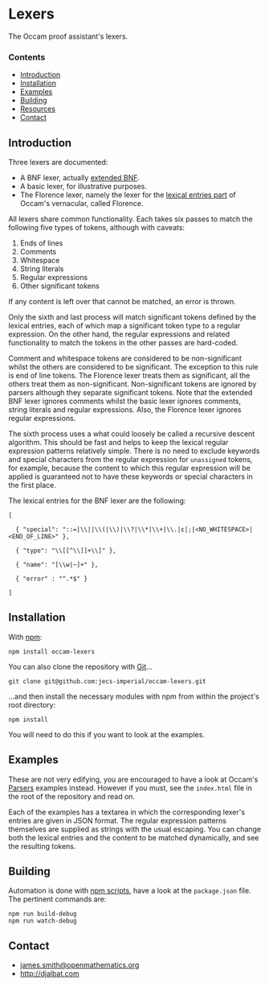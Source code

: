 # Lexers

The Occam proof assistant's lexers.

### Contents

- [Introduction](#introduction)
- [Installation](#installation)
- [Examples](#examples)
- [Building](#building)
- [Resources](#resources)
- [Contact](#contact)

## Introduction

Three lexers are documented:

* A BNF lexer, actually [extended BNF](https://en.wikipedia.org/wiki/Extended_Backus%E2%80%93Naur_form).
* A basic lexer, for illustrative purposes.
* The Florence lexer, namely the lexer for the [lexical entries part](https://raw.githubusercontent.com/occam-proof-assistant/Lexers/master/es6/florence/entries.js) of Occam's vernacular, called Florence.

All lexers share common functionality. Each takes six passes to match the following five types of tokens, although with caveats:

1. Ends of lines
2. Comments
3. Whitespace
4. String literals
5. Regular expressions
6. Other significant tokens

If any content is left over that cannot be matched, an error is thrown.

Only the sixth and last process will match significant tokens defined by the lexical entries, each of which map a significant token type to a regular expression. On the other hand, the regular expressions and related functionality to match the tokens in the other passes are hard-coded.

Comment and whitespace tokens are considered to be non-significant whilst the others are considered to be significant. The exception to this rule is end of line tokens. The Florence lexer treats them as significant, all the others treat them as non-significant. Non-significant tokens are ignored by parsers although they separate significant tokens. Note that the extended BNF lexer ignores comments whilst the basic lexer ignores comments, string literals and regular expressions. Also, the Florence lexer ignores regular expressions.

The sixth process uses a what could loosely be called a recursive descent algorithm. This should be fast and helps to keep the lexical regular expression patterns relatively simple. There is no need to exclude keywords and special characters from the regular expression for `unassigned` tokens, for example, because the content to which this regular expression will be applied is guaranteed not to have these keywords or special characters in the first place.

The lexical entries for the BNF lexer are the following:

    [
    
      { "special": "::=|\\||\\(|\\)|\\?|\\*|\\+|\\.|ε|;|<NO_WHITESPACE>|<END_OF_LINE>" },
    
      { "type": "\\[[^\\]]+\\]" },
    
      { "name": "[\\w|~]+" },
    
      { "error" : "^.*$" }
    
    ]
    
## Installation

With [npm](https://www.npmjs.com/):

    npm install occam-lexers

You can also clone the repository with [Git](https://git-scm.com/)...

    git clone git@github.com:jecs-imperial/occam-lexers.git

...and then install the necessary modules with npm from within the project's root directory:

    npm install

You will need to do this if you want to look at the examples.

## Examples

These are not very edifying, you are encouraged to have a look at Occam's [Parsers](https://github.com/occam-proof-assistant/Parsers) examples instead. However if you must, see the `index.html` file in the root of the repository and read on.

Each of the examples has a textarea in which the corresponding lexer's entries are given in JSON format. The regular expression patterns themselves are supplied as strings with the usual escaping. You can change both the lexical entries and the content to be matched dynamically, and see the resulting tokens.

## Building

Automation is done with [npm scripts](https://docs.npmjs.com/misc/scripts), have a look at the `package.json` file. The pertinent commands are:

    npm run build-debug
    npm run watch-debug

## Contact

* james.smith@openmathematics.org
* http://djalbat.com
